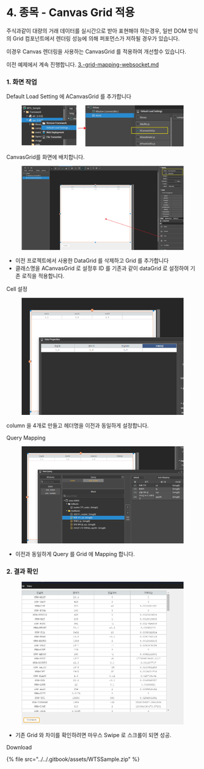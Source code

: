 # 4. 종목 - Canvas Grid 적용

주식과같이 대량의 거래 데이터를 실시간으로 받아 표현해야 하는경우, 일반 DOM 방식의  Grid 컴포넌트에서 렌더링 성능에 의해 퍼포먼스가 저하될 경우가 있습니다.&#x20;

이경우 Canvas 렌더링을 사용하는 CanvasGrid 를 적용하여 개선할수 있습니다.



이전 예제에서 계속 진행합니다. [3.-grid-mapping-websocket.md](3.-grid-mapping-websocket.md "mention")



### 1. 화면 작업

Default Load Setting 에  ACanvasGrid 를 추가합니다

<figure><img src="../../.gitbook/assets/image (1) (1) (1) (1) (1) (1) (1) (1) (1) (1) (1) (1) (1) (1) (1).png" alt=""><figcaption></figcaption></figure>



CanvasGrid를 화면에 배치합니다.

<figure><img src="../../.gitbook/assets/image (2) (1) (1) (1) (1) (1) (1) (1) (1) (1) (1) (1) (1).png" alt=""><figcaption></figcaption></figure>

* 이전 프로젝트에서 사용한 DataGrid 를 삭제하고 Grid 를 추가합니다
* 클래스명을 ACanvasGrid 로 설정후 ID 를 기존과 같이 dataGrid 로 설정하여 기존 로직을 적용합니다.



Cell 설정

<figure><img src="../../.gitbook/assets/image (4) (1) (1) (1) (1) (1) (1) (1) (1) (1) (1).png" alt=""><figcaption></figcaption></figure>

column 을 4개로 만들고 헤더명을 이전과 동일하게 설정합니다.



Query Mapping

<figure><img src="../../.gitbook/assets/image (5) (1) (1) (1) (1) (1) (1) (1) (1) (1).png" alt=""><figcaption></figcaption></figure>

* 이전과 동일하게 Query 를 Grid 에 Mapping 합니다.



### 2. 결과 확인

<figure><img src="../../.gitbook/assets/image (6) (1) (1) (1) (1) (1) (1) (1) (1) (1).png" alt=""><figcaption></figcaption></figure>

* 기존 Grid 와 차이를 확인하려면 마우스 Swipe 로 스크롤이 되면 성공.





Download

{% file src="../../.gitbook/assets/WTSSample.zip" %}

